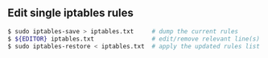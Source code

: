 ## Edit single iptables rules

```sh
$ sudo iptables-save > iptables.txt     # dump the current rules
$ ${EDITOR} iptables.txt                # edit/remove relevant line(s)
$ sudo iptables-restore < iptables.txt  # apply the updated rules list
```
